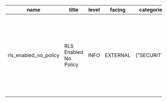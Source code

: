 | name                  | title                 | level | facing   | categories   | description                                                                                                     | detail                                                            | remediation                                                                               | metadata                                              | cache_key                              |
| --------------------- | --------------------- | ----- | -------- | ------------ | --------------------------------------------------------------------------------------------------------------- | ----------------------------------------------------------------- | ----------------------------------------------------------------------------------------- | ----------------------------------------------------- | -------------------------------------- |
| rls_enabled_no_policy | RLS Enabled No Policy | INFO  | EXTERNAL | ["SECURITY"] | Detects cases where row level security (RLS) has been enabled on a table but no RLS policies have been created. | Table \`public.post_tags\` has RLS enabled, but no policies exist | https://supabase.com/docs/guides/database/database-linter?lint=0008_rls_enabled_no_policy | {"name":"post_tags","type":"table","schema":"public"} | rls_enabled_no_policy_public_post_tags |